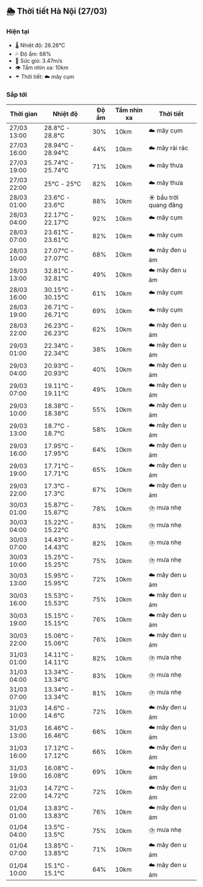 ## 🌦️ Thời tiết Hà Nội (27/03)

### Hiện tại

- 🌡️ Nhiệt độ: 26.26℃
- 💦 Độ ẩm: 68%
- 💨 Sức gió: 3.47m/s
- 👁️ Tầm nhìn xa: 10km
- ☂️ Thời tiết: ☁️ mây cụm

### Sắp tới

| Thời gian | Nhiệt độ | Độ ẩm | Tầm nhìn xa | Thời tiết |
| --- | --- | --- | --- | --- |
| 27/03 13:00 | 28.8℃ - 28.8℃ | 30% | 10km | ☁️ mây cụm |
| 27/03 16:00 | 28.94℃ - 28.94℃ | 44% | 10km | ☁️ mây rải rác |
| 27/03 19:00 | 25.74℃ - 25.74℃ | 71% | 10km | ☁️ mây thưa |
| 27/03 22:00 | 25℃ - 25℃ | 82% | 10km | ☁️ mây thưa |
| 28/03 01:00 | 23.6℃ - 23.6℃ | 88% | 10km | ☀️ bầu trời quang đãng |
| 28/03 04:00 | 22.17℃ - 22.17℃ | 92% | 10km | ☁️ mây cụm |
| 28/03 07:00 | 23.61℃ - 23.61℃ | 82% | 10km | ☁️ mây cụm |
| 28/03 10:00 | 27.07℃ - 27.07℃ | 68% | 10km | ☁️ mây đen u ám |
| 28/03 13:00 | 32.81℃ - 32.81℃ | 49% | 10km | ☁️ mây đen u ám |
| 28/03 16:00 | 30.15℃ - 30.15℃ | 61% | 10km | ☁️ mây cụm |
| 28/03 19:00 | 26.71℃ - 26.71℃ | 69% | 10km | ☁️ mây cụm |
| 28/03 22:00 | 26.23℃ - 26.23℃ | 62% | 10km | ☁️ mây đen u ám |
| 29/03 01:00 | 22.34℃ - 22.34℃ | 38% | 10km | ☁️ mây đen u ám |
| 29/03 04:00 | 20.93℃ - 20.93℃ | 40% | 10km | ☁️ mây đen u ám |
| 29/03 07:00 | 19.11℃ - 19.11℃ | 49% | 10km | ☁️ mây đen u ám |
| 29/03 10:00 | 18.38℃ - 18.38℃ | 55% | 10km | ☁️ mây đen u ám |
| 29/03 13:00 | 18.7℃ - 18.7℃ | 58% | 10km | ☁️ mây đen u ám |
| 29/03 16:00 | 17.95℃ - 17.95℃ | 64% | 10km | ☁️ mây đen u ám |
| 29/03 19:00 | 17.71℃ - 17.71℃ | 65% | 10km | ☁️ mây đen u ám |
| 29/03 22:00 | 17.3℃ - 17.3℃ | 67% | 10km | ☁️ mây đen u ám |
| 30/03 01:00 | 15.87℃ - 15.87℃ | 78% | 10km | ⛈️ mưa nhẹ |
| 30/03 04:00 | 15.22℃ - 15.22℃ | 83% | 10km | ⛈️ mưa nhẹ |
| 30/03 07:00 | 14.43℃ - 14.43℃ | 82% | 10km | ⛈️ mưa nhẹ |
| 30/03 10:00 | 15.25℃ - 15.25℃ | 75% | 10km | ⛈️ mưa nhẹ |
| 30/03 13:00 | 15.95℃ - 15.95℃ | 72% | 10km | ☁️ mây đen u ám |
| 30/03 16:00 | 15.53℃ - 15.53℃ | 75% | 10km | ☁️ mây đen u ám |
| 30/03 19:00 | 15.15℃ - 15.15℃ | 76% | 10km | ☁️ mây đen u ám |
| 30/03 22:00 | 15.06℃ - 15.06℃ | 76% | 10km | ☁️ mây đen u ám |
| 31/03 01:00 | 14.11℃ - 14.11℃ | 82% | 10km | ⛈️ mưa nhẹ |
| 31/03 04:00 | 13.34℃ - 13.34℃ | 83% | 10km | ⛈️ mưa nhẹ |
| 31/03 07:00 | 13.34℃ - 13.34℃ | 81% | 10km | ⛈️ mưa nhẹ |
| 31/03 10:00 | 14.6℃ - 14.6℃ | 72% | 10km | ☁️ mây đen u ám |
| 31/03 13:00 | 16.46℃ - 16.46℃ | 66% | 10km | ☁️ mây đen u ám |
| 31/03 16:00 | 17.12℃ - 17.12℃ | 66% | 10km | ☁️ mây đen u ám |
| 31/03 19:00 | 16.08℃ - 16.08℃ | 69% | 10km | ☁️ mây đen u ám |
| 31/03 22:00 | 14.72℃ - 14.72℃ | 72% | 10km | ☁️ mây đen u ám |
| 01/04 01:00 | 13.83℃ - 13.83℃ | 76% | 10km | ☁️ mây đen u ám |
| 01/04 04:00 | 13.5℃ - 13.5℃ | 75% | 10km | ⛈️ mưa nhẹ |
| 01/04 07:00 | 13.85℃ - 13.85℃ | 71% | 10km | ☁️ mây đen u ám |
| 01/04 10:00 | 15.1℃ - 15.1℃ | 64% | 10km | ☁️ mây đen u ám |
